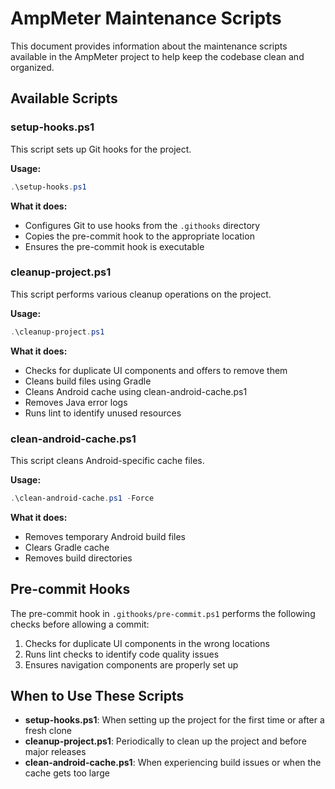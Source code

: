 # AmpMeter Maintenance Scripts

This document provides information about the maintenance scripts available in the AmpMeter project to help keep the codebase clean and organized.

## Available Scripts

### setup-hooks.ps1

This script sets up Git hooks for the project.

**Usage:**
```powershell
.\setup-hooks.ps1
```

**What it does:**
- Configures Git to use hooks from the `.githooks` directory
- Copies the pre-commit hook to the appropriate location
- Ensures the pre-commit hook is executable

### cleanup-project.ps1

This script performs various cleanup operations on the project.

**Usage:**
```powershell
.\cleanup-project.ps1
```

**What it does:**
- Checks for duplicate UI components and offers to remove them
- Cleans build files using Gradle
- Cleans Android cache using clean-android-cache.ps1
- Removes Java error logs
- Runs lint to identify unused resources

### clean-android-cache.ps1

This script cleans Android-specific cache files.

**Usage:**
```powershell
.\clean-android-cache.ps1 -Force
```

**What it does:**
- Removes temporary Android build files
- Clears Gradle cache
- Removes build directories

## Pre-commit Hooks

The pre-commit hook in `.githooks/pre-commit.ps1` performs the following checks before allowing a commit:

1. Checks for duplicate UI components in the wrong locations
2. Runs lint checks to identify code quality issues
3. Ensures navigation components are properly set up

## When to Use These Scripts

- **setup-hooks.ps1**: When setting up the project for the first time or after a fresh clone
- **cleanup-project.ps1**: Periodically to clean up the project and before major releases
- **clean-android-cache.ps1**: When experiencing build issues or when the cache gets too large 
